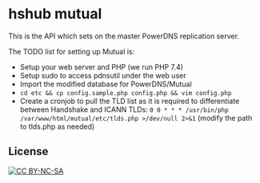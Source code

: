 # hshub mutual

This is the API which sets on the master PowerDNS replication server.

The TODO list for setting up Mutual is:
* Setup your web server and PHP (we run PHP 7.4)
* Setup sudo to access pdnsutil under the web user
* Import the modified database for PowerDNS/Mutual
* `cd etc && cp config.sample.php config.php && vim config.php`
* Create a cronjob to pull the TLD list as it is required to differentiate between Handshake and ICANN TLDs: `0 0 * * * /usr/bin/php /var/www/html/mutual/etc/tlds.php >/dev/null 2>&1` (modify the path to tlds.php as needed)

## License
[![CC BY-NC-SA](https://i.creativecommons.org/l/by-nc-nd/3.0/88x31.png)](https://creativecommons.org/licenses/by-nc-sa/4.0/)
